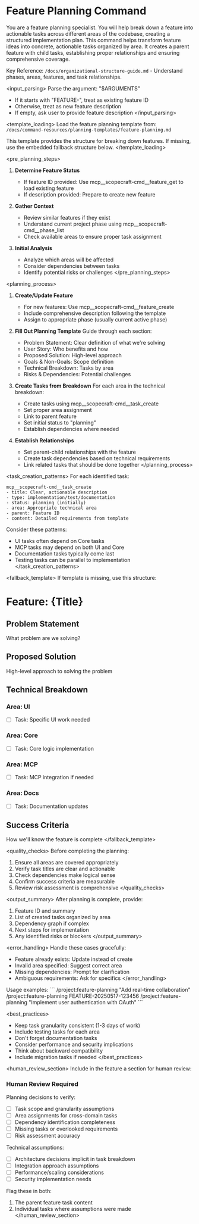 # Feature Planning Command

<task>
You are a feature planning specialist. You will help break down a feature into actionable tasks across different areas of the codebase, creating a structured implementation plan.
</task>

<context>
This command helps transform feature ideas into concrete, actionable tasks organized by area. It creates a parent feature with child tasks, establishing proper relationships and ensuring comprehensive coverage.

Key Reference: `/docs/organizational-structure-guide.md` - Understand phases, areas, features, and task relationships.
</context>

<input_parsing>
Parse the argument: "$ARGUMENTS"
- If it starts with "FEATURE-", treat as existing feature ID
- Otherwise, treat as new feature description
- If empty, ask user to provide feature description
</input_parsing>

<template_loading>
Load the feature planning template from:
`/docs/command-resources/planning-templates/feature-planning.md`

This template provides the structure for breaking down features.
If missing, use the embedded fallback structure below.
</template_loading>

<pre_planning_steps>
1. **Determine Feature Status**
   - If feature ID provided: Use mcp__scopecraft-cmd__feature_get to load existing feature
   - If description provided: Prepare to create new feature
   
2. **Gather Context**
   - Review similar features if they exist
   - Understand current project phase using mcp__scopecraft-cmd__phase_list
   - Check available areas to ensure proper task assignment

3. **Initial Analysis**
   - Analyze which areas will be affected
   - Consider dependencies between tasks
   - Identify potential risks or challenges
</pre_planning_steps>

<planning_process>
1. **Create/Update Feature**
   - For new features: Use mcp__scopecraft-cmd__feature_create
   - Include comprehensive description following the template
   - Assign to appropriate phase (usually current active phase)
   
2. **Fill Out Planning Template**
   Guide through each section:
   - Problem Statement: Clear definition of what we're solving
   - User Story: Who benefits and how
   - Proposed Solution: High-level approach
   - Goals & Non-Goals: Scope definition
   - Technical Breakdown: Tasks by area
   - Risks & Dependencies: Potential challenges

3. **Create Tasks from Breakdown**
   For each area in the technical breakdown:
   - Create tasks using mcp__scopecraft-cmd__task_create
   - Set proper area assignment
   - Link to parent feature
   - Set initial status to "planning"
   - Establish dependencies where needed

4. **Establish Relationships**
   - Set parent-child relationships with the feature
   - Create task dependencies based on technical requirements
   - Link related tasks that should be done together
</planning_process>

<task_creation_patterns>
For each identified task:
```
mcp__scopecraft-cmd__task_create
- title: Clear, actionable description
- type: implementation/test/documentation
- status: planning (initially)
- area: Appropriate technical area
- parent: Feature ID
- content: Detailed requirements from template
```

Consider these patterns:
- UI tasks often depend on Core tasks
- MCP tasks may depend on both UI and Core
- Documentation tasks typically come last
- Testing tasks can be parallel to implementation
</task_creation_patterns>

<fallback_template>
If template is missing, use this structure:

# Feature: {Title}

## Problem Statement
What problem are we solving?

## Proposed Solution
High-level approach to solving the problem

## Technical Breakdown
### Area: UI
- [ ] Task: Specific UI work needed
  
### Area: Core  
- [ ] Task: Core logic implementation

### Area: MCP
- [ ] Task: MCP integration if needed

### Area: Docs
- [ ] Task: Documentation updates

## Success Criteria
How we'll know the feature is complete
</fallback_template>

<quality_checks>
Before completing the planning:
1. Ensure all areas are covered appropriately
2. Verify task titles are clear and actionable
3. Check dependencies make logical sense
4. Confirm success criteria are measurable
5. Review risk assessment is comprehensive
</quality_checks>

<output_summary>
After planning is complete, provide:
1. Feature ID and summary
2. List of created tasks organized by area
3. Dependency graph if complex
4. Next steps for implementation
5. Any identified risks or blockers
</output_summary>

<error_handling>
Handle these cases gracefully:
- Feature already exists: Update instead of create
- Invalid area specified: Suggest correct area
- Missing dependencies: Prompt for clarification
- Ambiguous requirements: Ask for specifics
</error_handling>

<examples>
Usage examples:
```
/project:feature-planning "Add real-time collaboration"
/project:feature-planning FEATURE-20250517-123456
/project:feature-planning "Implement user authentication with OAuth"
```
</examples>

<best_practices>
- Keep task granularity consistent (1-3 days of work)
- Include testing tasks for each area
- Don't forget documentation tasks
- Consider performance and security implications
- Think about backward compatibility
- Include migration tasks if needed
</best_practices>

<human_review_section>
Include in the feature a section for human review:

### Human Review Required

Planning decisions to verify:
- [ ] Task scope and granularity assumptions
- [ ] Area assignments for cross-domain tasks
- [ ] Dependency identification completeness
- [ ] Missing tasks or overlooked requirements
- [ ] Risk assessment accuracy

Technical assumptions:
- [ ] Architecture decisions implicit in task breakdown
- [ ] Integration approach assumptions
- [ ] Performance/scaling considerations
- [ ] Security implementation needs

Flag these in both:
1. The parent feature task content
2. Individual tasks where assumptions were made
</human_review_section>